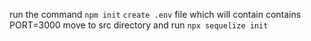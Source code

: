 run the command `npm init`
`create .env` file which will contain contains PORT=3000
move to src directory and run `npx sequelize init`